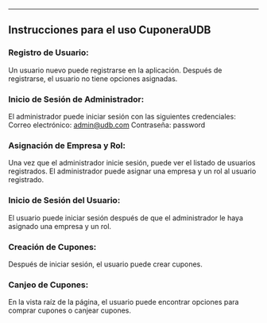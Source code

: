 
<hr />



## Instrucciones para el uso CuponeraUDB




### Registro de Usuario:
Un usuario nuevo puede registrarse en la aplicación.
Después de registrarse, el usuario no tiene opciones asignadas.


### Inicio de Sesión de Administrador:
El administrador puede iniciar sesión con las siguientes credenciales:
Correo electrónico: admin@udb.com
Contraseña: password


### Asignación de Empresa y Rol:
Una vez que el administrador inicie sesión, puede ver el listado de usuarios registrados.
El administrador puede asignar una empresa y un rol al usuario registrado.


### Inicio de Sesión del Usuario:
El usuario puede iniciar sesión después de que el administrador le haya asignado una empresa y un rol.


### Creación de Cupones:
Después de iniciar sesión, el usuario puede crear cupones.


### Canjeo de Cupones:
En la vista raíz de la página, el usuario puede encontrar opciones para comprar cupones o canjear cupones.
